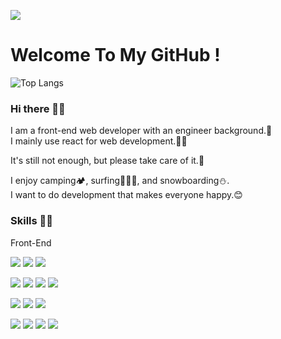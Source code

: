 <a href="https://instagram.com/seo.devv" target="_blank"><img src="https://img.shields.io/badge/Instagram-E4405F?style=flat-square&logo=Intagram&logoColor=white"/></a>
# Welcome To My GitHub !

![Top Langs](https://github-readme-stats.vercel.app/api/top-langs/?username=anuraghazra&hide=javascript,html)

### Hi there 🖐🏻
<span>I am a front-end web developer with an engineer background.🚀</br>
I mainly use react for web development.💪🏻</span>

<span>It's still not enough, but please take care of it.🫡</span>

<span>I enjoy camping🏕️, surfing🏄🏻‍♂️, and snowboarding⛄.</br>
I want to do development that makes everyone happy.😊</span>

### Skills 💪🏻
Front-End
<p>
  <img src="https://img.shields.io/badge/HTML5-E34F26?style=flat-square&logo=HTML5&logoColor=white"/>
  <img src="https://img.shields.io/badge/CSS3-1572B6?style=flat-square&logo=CSS3&logoColor=white"/>
  <img src="https://img.shields.io/badge/javascript-F7DF1E?style=flat-square&logo=javascript&logoColor=white"/>
</p>
<p>
  <img src="https://img.shields.io/badge/typescript-3178C6?style=flat-square&logo=typescript&logoColor=white"/>
  <img src="https://img.shields.io/badge/sass-CC6699?style=flat-square&logo=sass&logoColor=white"/>
  <img src="https://img.shields.io/badge/React-61DAFB?style=flat-square&logo=React&logoColor=white"/>
  <img src="https://img.shields.io/badge/reactquery-FF4154?style=flat-square&logo=reactquery&logoColor=white"/>
</p>
<p>
  <img src="https://img.shields.io/badge/redux-764ABC?style=flat-square&logo=redux&logoColor=white"/>
  <img src="https://img.shields.io/badge/reduxsaga-999999?style=flat-square&logo=reduxsaga&logoColor=white"/>
  <img src="https://img.shields.io/badge/jquery-0769ad?style=flat-square&logo=jquery&logoColor=white"/>
</p>
<p>
  <img src="https://img.shields.io/badge/bootstrap-7952B3?style=flat-square&logo=bootstrap&logoColor=white"/>
  <img src="https://img.shields.io/badge/mui-007fff?style=flat-square&logo=mui&logoColor=white"/>
  <img src="https://img.shields.io/badge/tailwindcss-06b6d4?style=flat-square&logo=tailwindcss&logoColor=white"/>
  <img src="https://img.shields.io/badge/fontawesome-528dd7?style=flat-square&logo=fontawesome&logoColor=white"/>
</p>

